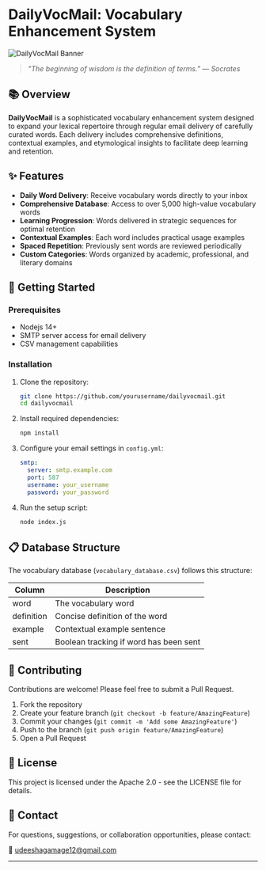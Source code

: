 
 # DailyVocMail: Vocabulary Enhancement System

![DailyVocMail Banner](https://via.placeholder.com/800x200/0073b7/ffffff?text=DailyVocMail)

> *"The beginning of wisdom is the definition of terms." — Socrates*

## 📚 Overview

**DailyVocMail** is a sophisticated vocabulary enhancement system designed to expand your lexical repertoire through regular email delivery of carefully curated words. Each delivery includes comprehensive definitions, contextual examples, and etymological insights to facilitate deep learning and retention.

## ✨ Features

- **Daily Word Delivery**: Receive vocabulary words directly to your inbox
- **Comprehensive Database**: Access to over 5,000 high-value vocabulary words
- **Learning Progression**: Words delivered in strategic sequences for optimal retention
- **Contextual Examples**: Each word includes practical usage examples
- **Spaced Repetition**: Previously sent words are reviewed periodically
- **Custom Categories**: Words organized by academic, professional, and literary domains

## 🚀 Getting Started

### Prerequisites

- Nodejs 14+
- SMTP server access for email delivery
- CSV management capabilities

### Installation

1. Clone the repository:
   ```bash
   git clone https://github.com/yourusername/dailyvocmail.git
   cd dailyvocmail
   ```

2. Install required dependencies:
   ```bash
   npm install 
   ```

3. Configure your email settings in `config.yml`:
   ```yaml
   smtp:
     server: smtp.example.com
     port: 587
     username: your_username
     password: your_password
   ```

4. Run the setup script:
   ```bash
   node index.js
   ```

## 📋 Database Structure

The vocabulary database (`vocabulary_database.csv`) follows this structure:

| Column | Description |
|--------|-------------|
| word | The vocabulary word |
| definition | Concise definition of the word |
| example | Contextual example sentence |
| sent | Boolean tracking if word has been sent |

## 🤝 Contributing

Contributions are welcome! Please feel free to submit a Pull Request.

1. Fork the repository
2. Create your feature branch (`git checkout -b feature/AmazingFeature`)
3. Commit your changes (`git commit -m 'Add some AmazingFeature'`)
4. Push to the branch (`git push origin feature/AmazingFeature`)
5. Open a Pull Request

## 📜 License

This project is licensed under the Apache 2.0 - see the LICENSE file for details.

## 📧 Contact

For questions, suggestions, or collaboration opportunities, please contact:

📮 udeeshagamage12@gmail.com

---